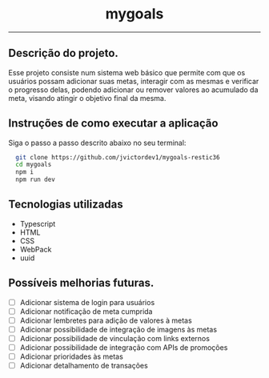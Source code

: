 <h1 align="center">
mygoals
</h1>

---

## Descrição do projeto.

Esse projeto consiste num sistema web básico que permite com que os usuários possam adicionar suas metas, interagir com as mesmas e verificar o progresso delas, podendo adicionar ou remover valores ao acumulado da meta, visando atingir o objetivo final da mesma.

## Instruções de como executar a aplicação

Siga o passo a passo descrito abaixo no seu terminal:

```bash
  git clone https://github.com/jvictordev1/mygoals-restic36
  cd mygoals
  npm i
  npm run dev
```

## Tecnologias utilizadas

- Typescript
- HTML
- CSS
- WebPack
- uuid

## Possíveis melhorias futuras.

- [ ] Adicionar sistema de login para usuários
- [ ] Adicionar notificação de meta cumprida
- [ ] Adicionar lembretes para adição de valores à metas
- [ ] Adicionar possibilidade de integração de imagens às metas
- [ ] Adicionar possibilidade de vinculação com links externos
- [ ] Adicionar possibilidade de integração com APIs de promoções
- [ ] Adicionar prioridades às metas
- [ ] Adicionar detalhamento de transações
